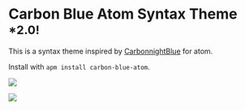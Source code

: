 # Carbon Blue Atom Syntax Theme <sup>*2.0!</sup>

This is a syntax theme inspired by [CarbonnightBlue](http://colorsublime.com/theme/CarbonightBlue) for atom.

Install with `apm install carbon-blue-atom`.

![](http://evreewuhn.com/images/screen-shot-carbon-blue-atom.png)

![](http://evreewuhn.com/images/carbon-blue-atom-highlight.png)
